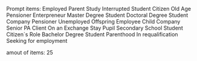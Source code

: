 Prompt items: 
Employed
Parent
Study Interrupted
Student
Citizen
Old Age Pensioner
Enterpreneur
Master Degree Student
Doctoral Degree Student
Company Pensioner
Unemployed
Offspring
Employee
Child
Company
Senior
PA Client
On an Exchange Stay
Pupil
Secondary School Student
Citizen´s Role
Bachelor Degree Student
Parenthood
In requalification
Seeking for employment

amout of items: 25
